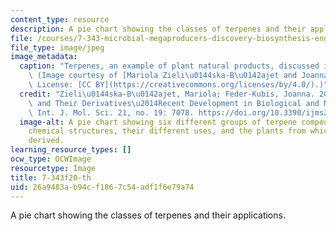 ```yaml
---
content_type: resource
description: A pie chart showing the classes of terpenes and their applications.
file: /courses/7-343-microbial-megaproducers-discovery-biosynthesis-engineering-and-applications-of-natural-products-fall-2020/26a9483ab94cf1867c54adf1f6e79a74_7-343f20-th.jpg
file_type: image/jpeg
image_metadata:
  caption: "Terpenes, an example of plant natural products, discussed in [Week 10](/courses/7-343-microbial-megaproducers-discovery-biosynthesis-engineering-and-applications-of-natural-products-fall-2020/pages/lecture-summaries).\
    \ (Image courtesy of [Mariola Zieli\u0144ska-B\u0142ajet and Joanna Feder-Kubis](https://www.mdpi.com/1422-0067/21/19/7078).\
    \ License: [CC BY](https://creativecommons.org/licenses/by/4.0/).)"
  credit: "Zieli\u0144ska-B\u0142ajet, Mariola; Feder-Kubis, Joanna. 2020. \"Monoterpenes\
    \ and Their Derivatives\u2014Recent Development in Biological and Medical Applications\"\
    \ Int. J. Mol. Sci. 21, no. 19: 7078. https://doi.org/10.3390/ijms21197078"
  image-alt: A pie chart showing six different groups of terpene compounds, their
    chemical structures, their different uses, and the plants from which they are
    derived.
learning_resource_types: []
ocw_type: OCWImage
resourcetype: Image
title: 7-343f20-th
uid: 26a9483a-b94c-f186-7c54-adf1f6e79a74
---
```

A pie chart showing the classes of terpenes and their applications.

